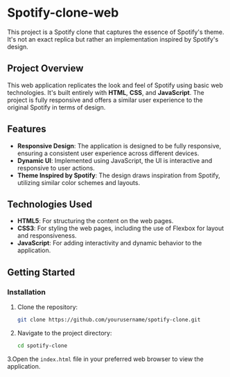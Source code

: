 # Spotify-clone-web

This project is a Spotify clone that captures the essence of Spotify's theme. It's not an exact replica but rather an implementation inspired by Spotify's design.

## Project Overview

This web application replicates the look and feel of Spotify using basic web technologies. It's built entirely with **HTML**, **CSS**, and **JavaScript**. The project is fully responsive and offers a similar user experience to the original Spotify in terms of design.

## Features

- **Responsive Design**: The application is designed to be fully responsive, ensuring a consistent user experience across different devices.
- **Dynamic UI**: Implemented using JavaScript, the UI is interactive and responsive to user actions.
- **Theme Inspired by Spotify**: The design draws inspiration from Spotify, utilizing similar color schemes and layouts.

## Technologies Used

- **HTML5**: For structuring the content on the web pages.
- **CSS3**: For styling the web pages, including the use of Flexbox for layout and responsiveness.
- **JavaScript**: For adding interactivity and dynamic behavior to the application.

## Getting Started

### Installation

1. Clone the repository:

   ```bash
   git clone https://github.com/yourusername/spotify-clone.git

2. Navigate to the project directory:

   ```bash
   cd spotify-clone

3.Open the `index.html` file in your preferred web browser to view the application.
